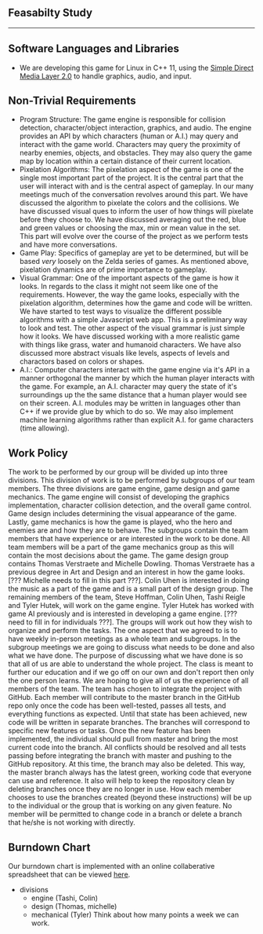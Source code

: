 Feasabilty Study
----------------
----------------

Software Languages and Libraries
--------------------------------
- We are developing this game for Linux in C++ 11, using the [Simple Direct Media Layer 2.0](http://www.libsdl.org) to handle graphics, audio, and input.

Non-Trivial Requirements
------------------------
- Program Structure: 
The game engine is responsible for collision detection, character/object interaction, graphics, and audio. The engine provides an API by which characters (human or A.I.) may query and interact with the game world. Characters may query the proximity of nearby enemies, objects, and obstacles. They may also query the game map by location within a certain distance of their current location.
- Pixelation Algorithms: 
The pixelation aspect of the game is one of the single most important part of the project. It is the central part that the user will interact with and is the central aspect of gameplay. In our many meetings much of the conversation revolves around this part. We have discussed the algorithm to pixelate the colors and the collisions. We have discussed visual ques to inform the user of how things will pixelate before they choose to. We have discussed averaging out the red, blue and green values or choosing the max, min or mean value in the set. This part will evolve over the course of the project as we perform tests and have more conversations. 
- Game Play:
Specifics of gameplay are yet to be determined, but will be based *very* loosely on the Zelda series of games. As mentioned above, pixelation dynamics are of prime importance to gameplay.
- Visual Grammar: 
One of the important aspects of the game is how it looks. In regards to the class it might not seem like one of the requirements. However, the way the game looks, especially with the pixelation algorithm, determines how the game and code will be written. We have started to test ways to visualize the different possible algorithms with a simple Javascript web app. This is a preliminary way to look and test. The other aspect of the visual grammar is just simple how it looks. We have discussed working with a more realistic game with things like grass, water and humanoid characters. We have also discussed more abstract visuals like levels, aspects of levels and charactors based on colors or shapes. 
- A.I.:
Computer characters interact with the game engine via it's API in a manner orthogonal the manner by which the human player interacts with the game. For example, an A.I. character may query the state of it's surroundings up the the same distance that a human player would see on their screen. A.I. modules may be written in languages other than C++ if we provide glue by which to do so. We may also implement machine learning algorithms rather than explicit A.I. for game characters (time allowing).

Work Policy
-----------

The work to be performed by our group will be divided up into three divisions. This division of work is to be performed by subgroups of our team members. The three divisions are game engine, game design and game mechanics. The game engine will consist of developing the graphics implementation, character collision detection, and the overall game control. Game design includes determining the visual appearance of the game. Lastly, game mechanics is how the game is played, who the hero and enemies are and how they are to behave. 
The subgroups contain the team members that have experience or are interested in the work to be done. All team members will be a part of the game mechanics group as this will contain the most decisions about the game. The game design group contains Thomas Verstraete and Michelle Dowling. Thomas Verstraete has a previous degree in Art and Design and an interest in how the game looks. [??? Michelle needs to fill in this part ???]. Colin Uhen is interested in doing the music as a part of the game and is a small part of the design group. The remaining members of the team, Steve Hoffman, Colin Uhen, Tashi Reigle and Tyler Hutek, will work on the game engine. Tyler Hutek has worked with game AI previously and is interested in developing a game engine. [??? need to fill in for individuals ???]. The groups will work out how they wish to organize and perform the tasks. 
The one aspect that we agreed to is to have weekly in-person meetings as a whole team and subgroups. In the subgroup meetings we are going to discuss what needs to be done and also what we have done. The purpose of discussing what we have done is so that all of us are able to understand the whole project. The class is meant to further our education and if we go off on our own and don't report then only the one person learns. We are hoping to give all of us the experience of all members of the team. 
The team has chosen to integrate the project with GitHub. Each member will contribute to the master branch in the GitHub repo only once the code has been well-tested, passes all tests, and everything functions as expected. Until that state has been achieved, new code will be written in separate branches. The branches will correspond to specific new features or tasks. Once the new feature has been implemented, the individual should pull from master and bring the most current code into the branch. All conflicts should be resolved and all tests passing before integrating the branch with master and pushing to the GitHub repository. At this time, the branch may also be deleted. This way, the master branch always has the latest green, working code that everyone can use and reference. It also will help to keep the repository clean by deleting branches once they are no longer in use. How each member chooses to use the branches created (beyond these instructions) will be up to the individual or the group that is working on any given feature. No member will be permitted to change code in a branch or delete a branch that he/she is not working with directly.




Burndown Chart
--------------
Our burndown chart is implemented with an online collaberative spreadsheet that can be viewed [here](https://docs.google.com/spreadsheets/d/1uitcA24i01bWN-nSk-oQuyQdOlVkBoMgaBmvMvjDXoA/edit?usp=sharing). 

- divisions
	- engine (Tashi, Colin)
	- design (Thomas, michelle)
	- mechanical (Tyler)
Think about how many points a week we can work.
